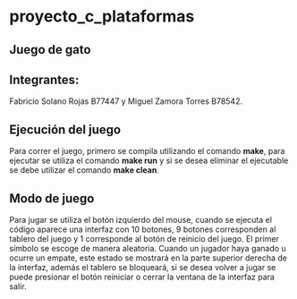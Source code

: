 # proyecto_c_plataformas

## Juego de gato

## Integrantes:
Fabricio Solano Rojas B77447 y Miguel Zamora Torres B78542.

## Ejecución del juego
Para correr el juego, primero se compila utilizando el comando **make**, para ejecutar se utiliza el comando **make run**
y si se desea eliminar el ejecutable se debe utilizar el comando **make clean**.

## Modo de juego
Para jugar se utiliza el botón izquierdo del mouse, cuando se ejecuta el código aparece una interfaz con 10 botones,
9 botones corresponden al tablero del juego y 1 corresponde al botón de reinicio del juego. El primer símbolo se
escoge de manera aleatoria. Cuando un jugador haya ganado u ocurre un empate, este estado se mostrará en la parte
superior derecha de la interfaz, además el tablero se bloqueará, si se desea volver a jugar se puede presionar el
botón reiniciar o cerrar la ventana de la interfaz para salir.
